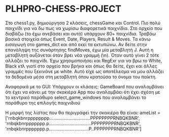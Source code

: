 # PLHPRO-CHESS-PROJECT

Στο chess1.py, δημιούργησα 2 κλάσεις, chessGame και Control. Πιο πολύ παιχνίδι για να δω πως να χωρίσω διαφορετικά παιχνίδια.
Στο αρχείο που διαβάζω (το έχω ανεβάσει και αυτό) υπάρχουν 80+ παιχνίδια. Τραβάω βασικά στοιχεία όπως Event, Date, Players, Result & Moves.
Τα κάνω εισαγωγή στο games_dict και από εκεί τα εκτυπώνω.
Αν δείτε στην επανάληψη της συνάρτησης findMoves, έχω μία μεταβλητή J. Αυτή η μεταβλητή αυξάνεται όταν βρει νέα γραμμή (\n).
Όταν αυτό γίνει 2 τότε αλλάζει το παιχνίδι.
Έχω χρησιμοποιήσει και RegExr για να βρω το White, Black κτλ γιατί στο αρχείο που βρήκα και όπως θα δείτε, έχει και άλλες γραμμές που ξεκινάνε με white. Αυτό είχε ως αποτέλεσμα να μου αλλάζει τα δεδομένα μέσα στη μεταβλητή όπου κρατούσα το όνομα του παίκτη. 


Αναφορικά με το GUI:
Υπάρχουν οι κλάσεις:
GameBoard που αναλαμβάνει ότι έχει να κάνει με την σκακιέρα
App που αναλαμβάει ότι έχει σχέση με το κεντρικό παράθυρο
select_game_windows που αναλαμβάνει το παράθυρο της επιλογής παιχνιδιού

Η μορφή της λίστας που θα περιγράφει την σκακιέρα θα είναι:
ameList = ['rnbqkbnrpppppppp................................PPPPPPPPRNBQKBNR',
                'rnbqkbnrppppppp.p.................................PPPPPPPPRNBQKBNR',
                'rnbqkbnrppppppp.p...............................P..PPPPPPPRNBQKBNR']
